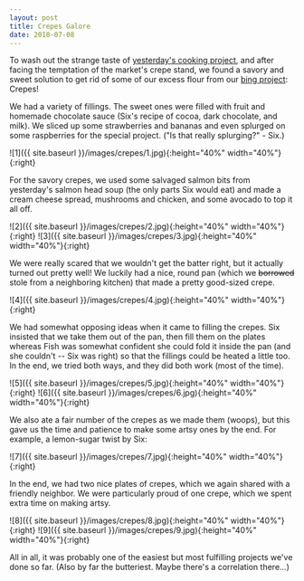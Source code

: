 ```yaml
---
layout: post
title: Crepes Galore
date: 2018-07-08
---
```

To wash out the strange taste of  <a href="https://6fish.github.io/blog/japanese/">yesterday's cooking project</a>, and after facing the temptation of the market's crepe stand, we found a savory and sweet solution to get rid of some of our excess flour from our <a href="https://6fish.github.io/blog/bing/">bing project</a>: Crepes!

We had a variety of fillings. The sweet ones were filled with fruit and homemade chocolate sauce (Six's recipe of cocoa, dark chocolate, and milk). We sliced up some strawberries and bananas and even splurged on some raspberries for the special project. ("Is that really splurging?" - Six.)

![1]({{ site.baseurl }}/images/crepes/1.jpg){:height="40%" width="40%"}{:right}

For the savory crepes, we used some salvaged salmon bits from yesterday's salmon head soup (the only parts Six would eat) and made a cream cheese spread, mushrooms and chicken, and some avocado to top it all off.

![2]({{ site.baseurl }}/images/crepes/2.jpg){:height="40%" width="40%"}{:right}
![3]({{ site.baseurl }}/images/crepes/3.jpg){:height="40%" width="40%"}{:right}

We were really scared that we wouldn't get the batter right, but it actually turned out pretty well! We luckily had a nice, round pan (which we <strike>borrowed</strike> stole from a neighboring kitchen) that made a pretty good-sized crepe.

![4]({{ site.baseurl }}/images/crepes/4.jpg){:height="40%" width="40%"}{:right}

We had somewhat opposing ideas when it came to filling the crepes. Six insisted that we take them out of the pan, then fill them on the plates whereas Fish was somewhat confident she could fold it inside the pan (and she couldn't -- Six was right) so that the fillings could be heated a little too. In the end, we tried both ways, and they did both work (most of the time).

![5]({{ site.baseurl }}/images/crepes/5.jpg){:height="40%" width="40%"}{:right}
![6]({{ site.baseurl }}/images/crepes/6.jpg){:height="40%" width="40%"}{:right}

We also ate a fair number of the crepes as we made them (woops), but this gave us the time and patience to make some artsy ones by the end. For example, a lemon-sugar twist by Six:

![7]({{ site.baseurl }}/images/crepes/7.jpg){:height="40%" width="40%"}{:right}

In the end, we had two nice plates of crepes, which we again shared with a friendly neighbor. We were particularly proud of one crepe, which we spent extra time on making artsy.

![8]({{ site.baseurl }}/images/crepes/8.jpg){:height="40%" width="40%"}{:right}
![9]({{ site.baseurl }}/images/crepes/9.jpg){:height="40%" width="40%"}{:right}

All in all, it was probably one of the easiest but most fulfilling projects we've done so far. (Also by far the butteriest. Maybe there's a correlation there...)
